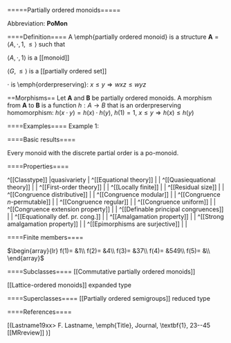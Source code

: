 =====Partially ordered monoids=====

Abbreviation: **PoMon**

====Definition====
A \emph{partially ordered monoid} is a structure $\mathbf{A}=\langle A,\cdot,1,\le\rangle$ such that

$\langle A,\cdot,1\rangle$ is a [[monoid]]

$\langle G,\le\rangle$ is a [[partially ordered set]]

$\cdot$ is \emph{orderpreserving}:  $x\le y\Longrightarrow wxz\le wyz$

==Morphisms==
Let $\mathbf{A}$ and $\mathbf{B}$ be partially ordered monoids. A morphism from $\mathbf{A}$ to $\mathbf{B}$ is a function $h:A\rightarrow B$ that is an orderpreserving homomorphism: 
$h(x \cdot y)=h(x) \cdot h(y)$, $h(1)=1$,
$x\le y\Longrightarrow h(x)\le h(y)$

====Examples====
Example 1: 

====Basic results====

Every monoid with the discrete partial order is a po-monoid. 

====Properties====


^[[Classtype]]                        |quasivariety  |
^[[Equational theory]]                | |
^[[Quasiequational theory]]           | |
^[[First-order theory]]               | |
^[[Locally finite]]                   | |
^[[Residual size]]                    | |
^[[Congruence distributive]]          | |
^[[Congruence modular]]               | |
^[[Congruence $n$-permutable]]        | |
^[[Congruence regular]]               | |
^[[Congruence uniform]]               | |
^[[Congruence extension property]]    | |
^[[Definable principal congruences]]  | |
^[[Equationally def. pr. cong.]]      | |
^[[Amalgamation property]]            | |
^[[Strong amalgamation property]]     | |
^[[Epimorphisms are surjective]]      | |

====Finite members====

$\begin{array}{lr}
  f(1)= &1\\
  f(2)= &4\\
  f(3)= &37\\
  f(4)= &549\\
  f(5)= &\\
\end{array}$


====Subclasses====
[[Commutative partially ordered monoids]]

[[Lattice-ordered monoids]] expanded type


====Superclasses====
[[Partially ordered semigroups]] reduced type


====References====

[(Lastname19xx>
F. Lastname, \emph{Title}, Journal, \textbf{1}, 23--45 [[MRreview]] 
)]


